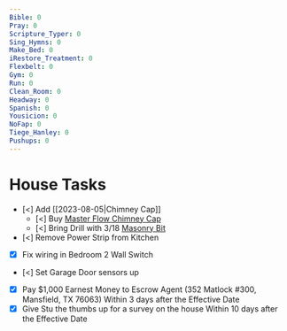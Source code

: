 ```yaml
---
Bible: 0
Pray: 0
Scripture_Typer: 0
Sing_Hymns: 0
Make_Bed: 0
iRestore_Treatment: 0
Flexbelt: 0
Gym: 0
Run: 0
Clean_Room: 0
Headway: 0
Spanish: 0
Yousicion: 0
NoFap: 0
Tiege_Hanley: 0
Pushups: 0
---
```


# House Tasks
- [<] Add [[2023-08-05|Chimney Cap]]
	- [<] Buy [Master Flow Chimney Cap](https://www.homedepot.com/p/Master-Flow-13-in-x-13-in-Galvanized-Steel-Fixed-Chimney-Cap-in-Black-CC1313/100060022#overlay)
	- [<] Bring Drill with 3/18 [Masonry Bit](https://www.youtube.com/watch?v=-hdIiLKKJq4)
- [<] Remove Power Strip from Kitchen
- [x] Fix wiring in Bedroom 2 Wall Switch
- [<] Set Garage Door sensors up
- [x] Pay $1,000 Earnest Money to Escrow Agent (352 Matlock #300, Mansfield, TX 76063) Within 3 days after the Effective Date
- [x] Give Stu the thumbs up for a survey on the house Within 10 days after the Effective Date